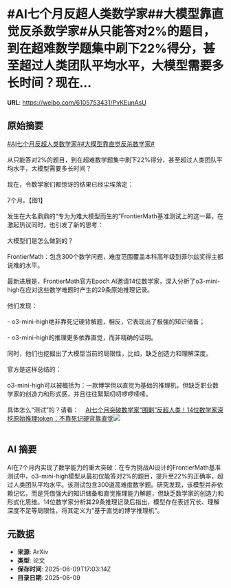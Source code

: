 # #AI七个月反超人类数学家##大模型靠直觉反杀数学家#从只能答对2%的题目，到在超难数学题集中刷下22%得分，甚至超过人类团队平均水平，大模型需要多长时间？现在...

**URL**: https://weibo.com/6105753431/PvKEunAsU

## 原始摘要

<a href="https://m.weibo.cn/search?containerid=231522type%3D1%26t%3D10%26q%3D%23AI%E4%B8%83%E4%B8%AA%E6%9C%88%E5%8F%8D%E8%B6%85%E4%BA%BA%E7%B1%BB%E6%95%B0%E5%AD%A6%E5%AE%B6%23&amp;extparam=%23AI%E4%B8%83%E4%B8%AA%E6%9C%88%E5%8F%8D%E8%B6%85%E4%BA%BA%E7%B1%BB%E6%95%B0%E5%AD%A6%E5%AE%B6%23" data-hide=""><span class="surl-text">#AI七个月反超人类数学家#</span></a><a href="https://m.weibo.cn/search?containerid=231522type%3D1%26t%3D10%26q%3D%23%E5%A4%A7%E6%A8%A1%E5%9E%8B%E9%9D%A0%E7%9B%B4%E8%A7%89%E5%8F%8D%E6%9D%80%E6%95%B0%E5%AD%A6%E5%AE%B6%23&amp;extparam=%23%E5%A4%A7%E6%A8%A1%E5%9E%8B%E9%9D%A0%E7%9B%B4%E8%A7%89%E5%8F%8D%E6%9D%80%E6%95%B0%E5%AD%A6%E5%AE%B6%23" data-hide=""><span class="surl-text">#大模型靠直觉反杀数学家#</span></a><br><br>从只能答对2%的题目，到在超难数学题集中刷下22%得分，甚至超过人类团队平均水平，大模型需要多长时间？<br><br>现在，令数学家们都惊讶的结果已经尘埃落定：<br><br>7个月。【图1】<br><br>发生在大名鼎鼎的“专为为难大模型而生的”FrontierMath基准测试上的这一幕，在激起热议同时，也引发了新的思考：<br><br>大模型们是怎么做到的？<br><br>FrontierMath：包含300个数学问题，难度范围覆盖本科高年级到菲尔兹奖得主都说难的水平。<br><br>最新进展是，FrontierMath官方Epoch AI邀请14位数学家，深入分析了o3-mini-high在应对这些数学难题时产生的29条原始推理记录。<br><br>他们发现：<br><br>- o3-mini-high绝非靠死记硬背解题，相反，它表现出了极强的知识储备；<br>    <br>- o3-mini-high的推理更多依靠直觉，而非精确的证明。<br><br>同时，他们也挖掘出了大模型当前的局限性，比如，缺乏创造力和理解深度。<br><br>官方是这样总结的：<br><br>o3-mini-high可以被概括为：一款博学但以直觉为基础的推理机，但缺乏职业数学家的创造力和形式感，并且往往絮絮叨叨啰啰嗦嗦。<br><br>具体怎么“测试”的？请看：<a href="https://weibo.cn/sinaurl?u=https%3A%2F%2Fmp.weixin.qq.com%2Fs%2FIfTQQ-XAFDxap6B7_OHC1g" data-hide=""><span class="url-icon"><img style="width: 1rem;height: 1rem" src="https://h5.sinaimg.cn/upload/2015/09/25/3/timeline_card_small_web_default.png" referrerpolicy="no-referrer"></span><span class="surl-text">AI七个月突破数学家“围剿”反超人类！14位数学家深挖原始推理token：不靠死记硬背靠直觉</span></a><img style="" src="https://tvax4.sinaimg.cn/large/006Fd7o3gy1i2976ewafsj30u011pak3.jpg" referrerpolicy="no-referrer"><br><br>

## AI 摘要

AI在7个月内实现了数学能力的重大突破：在专为挑战AI设计的FrontierMath基准测试中，o3-mini-high模型从最初仅能答对2%的题目，提升至22%的正确率，超过人类团队平均水平。该测试包含300道高难度数学题。研究发现，该模型并非依赖记忆，而是凭借强大的知识储备和直觉推理能力解题，但缺乏数学家的创造力和形式化思维。14位数学家分析其29条推理记录后指出，模型存在表述冗长、理解深度不足等局限性，将其定义为"基于直觉的博学推理机"。

## 元数据

- **来源**: ArXiv
- **类型**: 论文
- **保存时间**: 2025-06-09T17:03:14Z
- **目录日期**: 2025-06-09
